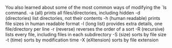 You also learned about some of the most common ways of modifying the `ls command.
-a (all)
prints all files/directories, including hidden
-d (directories)
list directories, not their contents
-h (human readable)
prints file sizes in human readable format
-l (long list)
provides extra details, one file/directory per line
-r (reverse)
reverses the order of a sort
-R (recursive)
lists every file, including files in each subdirectory
-S (size)
sorts by file size
-t (time)
sorts by modification time
-X (eXtension)
sorts by file extension